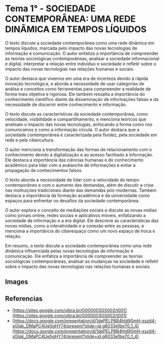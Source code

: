 # Tema 1° - SOCIEDADE CONTEMPORÂNEA: UMA REDE DINÂMICA EM TEMPOS LÍQUIDOS

O texto discute a sociedade contemporânea como uma rede dinâmica em tempos líquidos, marcada pelo impacto das novas tecnologias de informação e comunicação. O autor enfatiza a importância de compreender as teorias sociológicas contemporâneas, analisar a sociedade informacional e digital, interpretar a relação entre indivíduo e sociedade e refletir sobre o impacto das novas tecnologias nas relações humanas e sociais.

O autor destaca que vivemos em uma era de incerteza devido à rápida inovação tecnológica, e aborda a necessidade de usar categorias de análise e conceitos como ferramentas para compreender a realidade de forma mais objetiva e rigorosa. Ele também ressalta a importância do conhecimento científico diante da disseminação de informações falsas e da necessidade de discernir entre conhecimento e informação.

O texto discute as características da sociedade contemporânea, como velocidade, visibilidade e compartilhamento, e menciona teóricos que analisam o impacto das novas tecnologias, enfocando a forma como nos comunicamos e como a informação circula. O autor destaca que a sociedade contemporânea é caracterizada pela fluidez, pela sociedade em rede e pela cibercultura.

O autor menciona a transformação das formas de relacionamento com o conhecimento devido à digitalização e ao acesso facilitado à informação. Ele destaca a importância das ciências humanas e do conhecimento acadêmico para lidar com a avalanche de informações e evitar a propagação de conhecimentos falsos.

O texto aborda a necessidade de lidar com a velocidade do tempo contemporâneo e com o aumento das demandas, além de discutir a crise nas instituições tradicionais diante das demandas pós-modernas. Também destaca a importância da formação acadêmica e da universidade como espaços para enfrentar os desafios da sociedade contemporânea.

O autor explora o conceito de mediações sociais e discute as novas mídias como jornais online, redes sociais e aplicativos móveis, enfatizando a sociedade da informação e a era digital. Ele descreve as características das novas mídias, como a interatividade e a conexão entre as pessoas, e menciona a importância do ciberespaço como um novo espaço de troca e relação.

Em resumo, o texto discute a sociedade contemporânea como uma rede dinâmica influenciada pelas novas tecnologias de informação e comunicação. Ele enfatiza a importância de compreender as teorias sociológicas contemporâneas, analisar as mudanças na sociedade e refletir sobre o impacto das novas tecnologias nas relações humanas e sociais.

## Images

## Referencias

- [https://sites.google.com/ulbra.br/G000003GS002/t001](https://sites.google.com/ulbra.br/G000003GS002/t001)
- [https://docs.google.com/presentation/d/1dePELP8B4hld90mH-xszd4-sGlqk_DMaPC4Ue5gHY74/present?slide=id.g6033e1be70_1_4](https://docs.google.com/presentation/d/1dePELP8B4hld90mH-xszd4-sGlqk_DMaPC4Ue5gHY74/present?slide=id.g6033e1be70_1_4)
